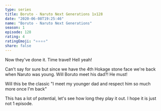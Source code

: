 ```yaml
--- 
type: series 
title: Boruto - Naruto Next Generations 1x128 
date: "2020-06-08T19:25:46" 
name: "Boruto - Naruto Next Generations" 
season: 1 
episode: 128 
rating: 4 
ratingEmoji: "⭐️⭐️⭐️⭐️" 
share: false 
---
```


Now they've done it. Time travel! Hell yeah!

Can't say for sure but since we have the 4th Hokage stone face we're back when Naruto was young. Will Boruto meet his dad?! He must!

Will this be the classic "I meet my younger dad and respect him so much more once I'm back"

This has a lot of potential, let's see how long they play it out. I hope it is just not 1 episode.
